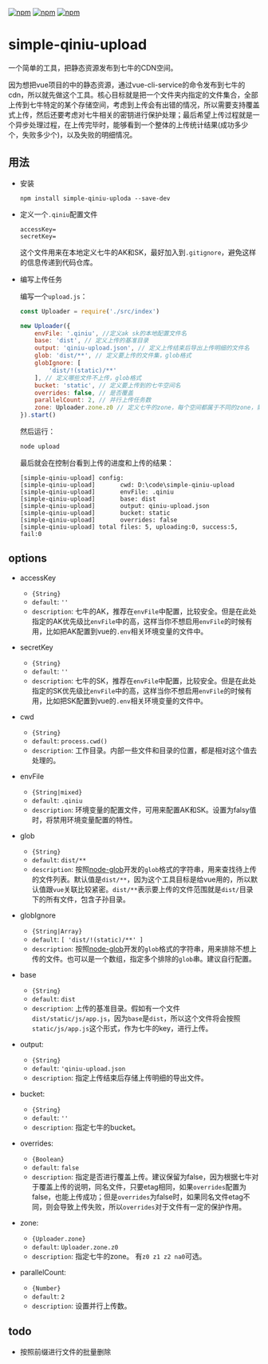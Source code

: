 [![npm](https://img.shields.io/npm/dm/simple-qiniu-upload.svg)](https://www.npmjs.com/package/simple-qiniu-upload)
[![npm](https://img.shields.io/npm/v/simple-qiniu-upload.svg)](https://www.npmjs.com/package/simple-qiniu-upload)
[![npm](https://img.shields.io/npm/l/simple-qiniu-upload.svg)](https://www.npmjs.com/package/simple-qiniu-upload)

# simple-qiniu-upload
一个简单的工具，把静态资源发布到七牛的CDN空间。

因为想把vue项目的中的静态资源，通过vue-cli-service的命令发布到七牛的cdn，所以就先做这个工具。核心目标就是把一个文件夹内指定的文件集合，全部上传到七牛特定的某个存储空间，考虑到上传会有出错的情况，所以需要支持覆盖式上传，然后还要考虑对七牛相关的密钥进行保护处理；最后希望上传过程就是一个异步处理过程，在上传完毕时，能够看到一个整体的上传统计结果(成功多少个，失败多少个)，以及失败的明细情况。

## 用法

* 安装
    ```
    npm install simple-qiniu-uploda --save-dev
    ```

* 定义一个`.qiniu`配置文件
    ```
    accessKey=
    secretKey=
    ```    
    这个文件用来在本地定义七牛的AK和SK，最好加入到`.gitignore`，避免这样的信息传递到代码仓库。

* 编写上传任务
    
    编写一个`upload.js`：
    ```js
    const Uploader = require('./src/index')

    new Uploader({
        envFile: '.qiniu', //定义ak sk的本地配置文件名
        base: 'dist', // 定义上传的基准目录
        output: 'qiniu-upload.json', // 定义上传结束后导出上传明细的文件名
        glob: 'dist/**', // 定义要上传的文件集，glob格式
        globIgnore: [
            'dist/!(static)/**'
        ], // 定义哪些文件不上传，glob格式
        bucket: 'static', // 定义要上传到的七牛空间名
        overrides: false, // 是否覆盖
        parallelCount: 2, // 并行上传任务数
        zone: Uploader.zone.z0 // 定义七牛的zone，每个空间都属于不同的zone，需要提前指定这个
    }).start()
    ```
    然后运行：
    ```js
    node upload
    ```
    最后就会在控制台看到上传的进度和上传的结果：
    ```
    [simple-qiniu-upload] config:
    [simple-qiniu-upload]       cwd: D:\code\simple-qiniu-upload
    [simple-qiniu-upload]       envFile: .qiniu
    [simple-qiniu-upload]       base: dist
    [simple-qiniu-upload]       output: qiniu-upload.json
    [simple-qiniu-upload]       bucket: static
    [simple-qiniu-upload]       overrides: false
    [simple-qiniu-upload] total files: 5, uploading:0, success:5, fail:0
    ```
    
## options

* accessKey
    * `{String}`
    * `default`: `''`
    * `description`: 七牛的AK，推荐在`envFile`中配置，比较安全。但是在此处指定的AK优先级比`envFile`中的高，这样当你不想启用`envFile`的时候有用，比如把AK配置到vue的`.env`相关环境变量的文件中。

* secretKey
    * `{String}`
    * `default`: `''`
    * `description`: 七牛的SK，推荐在`envFile`中配置，比较安全。但是在此处指定的SK优先级比`envFile`中的高，这样当你不想启用`envFile`的时候有用，比如把SK配置到vue的`.env`相关环境变量的文件中。

* cwd
    * `{String}`
    * `default`: `process.cwd()`
    * `description`: 工作目录。内部一些文件和目录的位置，都是相对这个值去处理的。

* envFile
    * `{String|mixed}`
    * `default`: `.qiniu`
    * `description`: 环境变量的配置文件，可用来配置AK和SK。设置为falsy值时，将禁用环境变量配置的特性。

* glob
    * `{String}`
    * `default`: `dist/**`
    * `description`: 按照[node-glob](https://github.com/isaacs/node-glob)开发的`glob`格式的字符串，用来查找待上传的文件列表。默认值是`dist/**`，因为这个工具目标是给vue用的，所以默认值跟`vue`关联比较紧密。`dist/**`表示要上传的文件范围就是`dist/`目录下的所有文件，包含子孙目录。

* globIgnore
    * `{String|Array}`
    * `default`: `[
        'dist/!(static)/**'
    ]`
    * `description`: 按照[node-glob](https://github.com/isaacs/node-glob)开发的`glob`格式的字符串，用来排除不想上传的文件。也可以是一个数组，指定多个排除的`glob`串。建议自行配置。

* base
    * `{String}`
    * `default`: `dist`
    * `description`: 上传的基准目录。假如有一个文件`dist/static/js/app.js`，因为`base`是`dist`，所以这个文件将会按照`static/js/app.js`这个形式，作为七牛的key，进行上传。

* output:
    * `{String}`
    * `default`: `'qiniu-upload.json`
    * `description`: 指定上传结束后存储上传明细的导出文件。

* bucket:
    * `{String}`
    * `default`: `''`
    * `description`: 指定七牛的bucket。

* overrides:
    * `{Boolean}`
    * `default`: `false`
    * `description`: 指定是否进行覆盖上传。建议保留为false，因为根据七牛对于覆盖上传的说明，同名文件，只要etag相同，如果`overrides`配置为false，也能上传成功；但是`overrides`为false时，如果同名文件etag不同，则会导致上传失败，所以`overrides`对于文件有一定的保护作用。

* zone:
    * `{Uploader.zone}`
    * `default`: `Uploader.zone.z0`
    * `description`: 指定七牛的zone。 有`z0 z1 z2 na0`可选。

* parallelCount:
    * `{Number}`
    * `default`: `2`
    * `description`: 设置并行上传数。

## todo

* 按照前缀进行文件的批量删除

